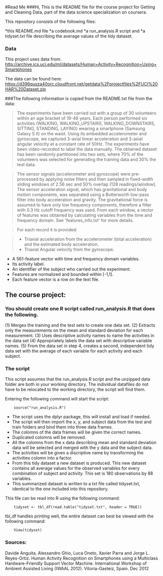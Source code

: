 #Read Me
###Hi,
This is the README file for the course project for Getting and Cleaning Data, part of the data science specialization on coursera.

This repository consists of the following files:

*this README.md file
*a codebook.md
*a run_analysis.R script and 
*a tidyset.txt file describing the average values of the tidy dataset. 

### Data

This project uses data from:
http://archive.ics.uci.edu/ml/datasets/Human+Activity+Recognition+Using+Smartphones 

The data can be found here:
https://d396qusza40orc.cloudfront.net/getdata%2Fprojectfiles%2FUCI%20HAR%20Dataset.zip

###The following information is copied from the README.txt file from the data:

> The experiments have been carried out with a group of 30 volunteers within an age bracket of 19-48 years. Each person performed six activities (WALKING, WALKING_UPSTAIRS, WALKING_DOWNSTAIRS, SITTING, STANDING, LAYING) wearing a smartphone (Samsung Galaxy S II) on the waist. Using its embedded accelerometer and gyroscope, we captured 3-axial linear acceleration and 3-axial angular velocity at a constant rate of 50Hz. The experiments have been video-recorded to label the data manually. The obtained dataset has been randomly partitioned into two sets, where 70% of the volunteers was selected for generating the training data and 30% the test data. 

> The sensor signals (accelerometer and gyroscope) were pre-processed by applying noise filters and then sampled in fixed-width sliding windows of 2.56 sec and 50% overlap (128 readings/window). The sensor acceleration signal, which has gravitational and body motion components, was separated using a Butterworth low-pass filter into body acceleration and gravity. The gravitational force is assumed to have only low frequency components, therefore a filter with 0.3 Hz cutoff frequency was used. From each window, a vector of features was obtained by calculating variables from the time and frequency domain. See 'features_info.txt' for more details. 

> For each record it is provided:

> * Triaxial acceleration from the accelerometer (total acceleration) and the estimated body acceleration.
> * Triaxial Angular velocity from the gyroscope. 
* A 561-feature vector with time and frequency domain variables. 
* Its activity label. 
* An identifier of the subject who carried out the experiment.
* Features are normalized and bounded within [-1,1].
* Each feature vector is a row on the text file.

## The course project:

### You should create one R script called run_analysis.R that does the following.
(1) Merges the training and the test sets to create one data set.
(2) Extracts only the measurements on the mean and standard deviation for each measurement. 
(3) Uses descriptive activity names to name the activities in the data set
(4) Appropriately labels the data set with descriptive variable names. 
(5) From the data set in step 4, creates a second, independent tidy data set with the average of each variable for each activity and each subject.

### The script

This script assumes that the run_analysis.R script and the unzipped data folder are both in your working directory. The individual datafiles do not have to be relocated to the working directory, the script will find them. 

Entering the following command will start the script:

        source("run_analysis.R")

* The script uses the dplyr package, this will install and load if needed. 
* The script will then import the x, y, and subject data from the test and train folders and bind them into three data frames. 
* The colomns of the data frames will be given the correct names.
* Duplicated colomns will be removed. 
* All the colomns from the x data describing mean and standard deviation data will be selected and merged with the y data and the subject data.
* The activities will be given a discriptive name by transforming the activities colomn into a factor.
* From this tidy dataset a new dataset is produced. This new dataset contains all average values for the observed variables for every combination of subject and activity. This set is 180 observations by 88 variables.
* This summarized dataset is written to a txt file called tidyset.txt, identical to the one included into this repository. 

This file can be read into R using the following command:

        tidyset <- tbl_df(read.table("tidyset.txt", header = TRUE))

tbl_df handles printing well, the entire dataset can best be viewed with the following command:

        View(tidyset)
 
 
### Sources:
Davide Anguita, Alessandro Ghio, Luca Oneto, Xavier Parra and Jorge L. Reyes-Ortiz. Human Activity Recognition on Smartphones using a Multiclass Hardware-Friendly Support Vector Machine. International Workshop of Ambient Assisted Living (IWAAL 2012). Vitoria-Gasteiz, Spain. Dec 2012